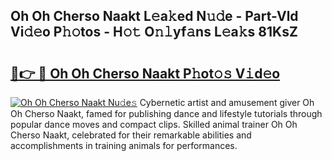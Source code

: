## Oh Oh Cherso Naakt L𝚎a𝚔ed N𝚞𝚍e - Part-Vld Vi𝚍𝚎o P𝚑𝚘tos - H𝚘𝚝 O𝚗𝚕yf𝚊ns L𝚎a𝚔s 81KsZ

# <h2><a href="http://kf40cf.oniu.top/?m=Oh+Oh+Cherso+Naakt">🔗👉 🔴 Oh Oh Cherso Naakt P𝚑ot𝚘𝚜 V𝚒d𝚎o</a></h2>

[![Oh Oh Cherso Naakt Nu𝚍e𝚜](https://i.imgur.com/0qMVB7G.gif)](http://kf40cf.oniu.top/?m=Oh+Oh+Cherso+Naakt)
Cybernetic artist and amusement giver Oh Oh Cherso Naakt, famed for publishing dance and lifestyle tutorials through popular dance moves and compact clips. Skilled animal trainer Oh Oh Cherso Naakt, celebrated for their remarkable abilities and accomplishments in training animals for performances.  
